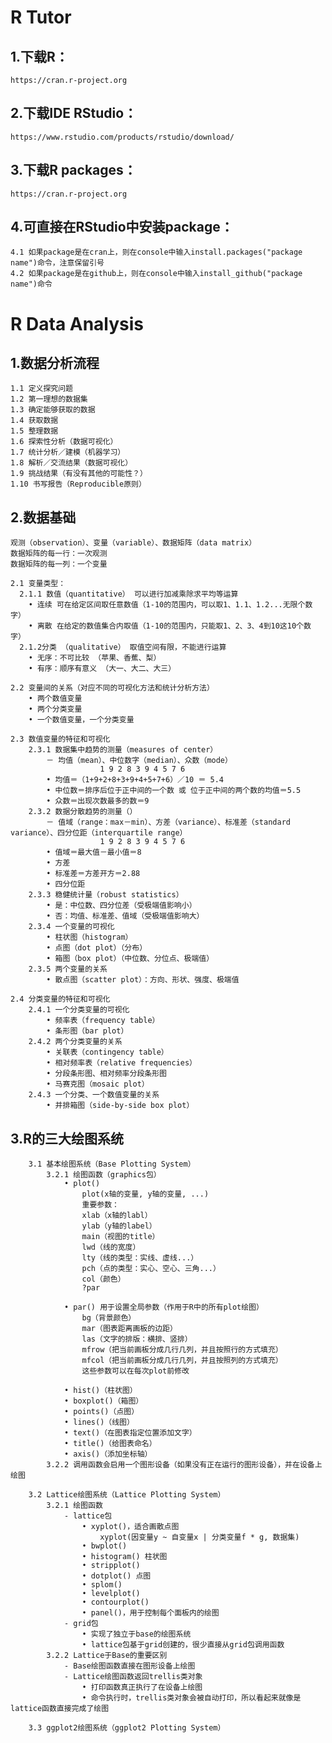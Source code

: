 # R Tutor
## 1.下载R：
    https://cran.r-project.org
## 2.下载IDE RStudio：
    https://www.rstudio.com/products/rstudio/download/
## 3.下载R packages：  
    https://cran.r-project.org
## 4.可直接在RStudio中安装package：  
    4.1 如果package是在cran上，则在console中输入install.packages("package name")命令，注意保留引号  
    4.2 如果package是在github上，则在console中输入install_github("package name")命令
  
# R Data Analysis
## 1.数据分析流程
    1.1 定义探究问题
    1.2 第一理想的数据集
    1.3 确定能够获取的数据
    1.4 获取数据
    1.5 整理数据
    1.6 探索性分析（数据可视化）
    1.7 统计分析／建模（机器学习）
    1.8 解析／交流结果（数据可视化）
    1.9 挑战结果（有没有其他的可能性？）
    1.10 书写报告（Reproducible原则）

## 2.数据基础
    观测（observation）、变量（variable）、数据矩阵（data matrix）
    数据矩阵的每一行：一次观测
    数据矩阵的每一列：一个变量
    
    2.1 变量类型：
      2.1.1 数值（quantitative） 可以进行加减乘除求平均等运算
        • 连续 可在给定区间取任意数值（1-10的范围内，可以取1、1.1、1.2...无限个数字）
        • 离散 在给定的数值集合内取值（1-10的范围内，只能取1、2、3、4到10这10个数字）
      2.1.2分类 （qualitative） 取值空间有限，不能进行运算
        • 无序：不可比较 （苹果、香蕉、梨）
        • 有序：顺序有意义 （大一、大二、大三）
        
    2.2 变量间的关系（对应不同的可视化方法和统计分析方法）
        • 两个数值变量
        • 两个分类变量
        • 一个数值变量，一个分类变量
        
    2.3 数值变量的特征和可视化
        2.3.1 数据集中趋势的测量（measures of center）
            － 均值（mean）、中位数字（median）、众数（mode）
                        1 9 2 8 3 9 4 5 7 6
            • 均值＝（1+9+2+8+3+9+4+5+7+6）／10 ＝ 5.4
            • 中位数＝排序后位于正中间的一个数 或 位于正中间的两个数的均值＝5.5
            • 众数＝出现次数最多的数＝9
        2.3.2 数据分散趋势的测量（）
            － 值域（range：max－min）、方差（variance）、标准差（standard variance）、四分位距（interquartile range）
                        1 9 2 8 3 9 4 5 7 6
            • 值域＝最大值－最小值＝8
            • 方差
            • 标准差＝方差开方＝2.88
            • 四分位距
        2.3.3 稳健统计量（robust statistics）
            • 是：中位数、四分位差（受极端值影响小）
            • 否：均值、标准差、值域（受极端值影响大）
        2.3.4 一个变量的可视化
            • 柱状图（histogram）
            • 点图（dot plot）（分布）
            • 箱图（box plot）（中位数、分位点、极端值）
        2.3.5 两个变量的关系
            • 散点图（scatter plot）：方向、形状、强度、极端值
            
    2.4 分类变量的特征和可视化
        2.4.1 一个分类变量的可视化
            • 频率表（frequency table）
            • 条形图（bar plot）
        2.4.2 两个分类变量的关系
            • 关联表（contingency table）
            • 相对频率表（relative frequencies）
            • 分段条形图、相对频率分段条形图
            • 马赛克图（mosaic plot）
        2.4.3 一个分类、一个数值变量的关系
            • 并排箱图（side-by-side box plot）

## 3.R的三大绘图系统
        3.1 基本绘图系统（Base Plotting System）
            3.2.1 绘图函数（graphics包）
                • plot()
                    plot(x轴的变量, y轴的变量, ...)
                    重要参数：
                    xlab（x轴的labl）
                    ylab（y轴的label）
                    main（视图的title）
                    lwd（线的宽度）
                    lty（线的类型：实线、虚线...）
                    pch（点的类型：实心、空心、三角...）
                    col（颜色）
                    ?par
                    
                • par() 用于设置全局参数（作用于R中的所有plot绘图）
                    bg（背景颜色）
                    mar（图表距离画板的边距）
                    las（文字的排版：横排、竖排）
                    mfrow（把当前画板分成几行几列，并且按照行的方式填充）
                    mfcol（把当前画板分成几行几列，并且按照列的方式填充）
                    这些参数可以在每次plot前修改
                    
                • hist()（柱状图）
                • boxplot()（箱图）
                • points()（点图）
                • lines()（线图）
                • text()（在图表指定位置添加文字）
                • title()（给图表命名）
                • axis()（添加坐标轴）
            3.2.2 调用函数会启用一个图形设备（如果没有正在运行的图形设备），并在设备上绘图
            
        3.2 Lattice绘图系统（Lattice Plotting System）
            3.2.1 绘图函数
                - lattice包
                    • xyplot()，适合画散点图
                        xyplot(因变量y ~ 自变量x | 分类变量f * g, 数据集)
                    • bwplot() 
                    • histogram() 柱状图
                    • stripplot()
                    • dotplot() 点图
                    • splom() 
                    • levelplot()
                    • contourplot()
                    • panel()，用于控制每个面板内的绘图
                - grid包
                    • 实现了独立于base的绘图系统
                    • lattice包基于grid创建的，很少直接从grid包调用函数
            3.2.2 Lattice于Base的重要区别
                - Base绘图函数直接在图形设备上绘图
                - Lattice绘图函数返回trellis类对象
                    • 打印函数真正执行了在设备上绘图
                    • 命令执行时，trellis类对象会被自动打印，所以看起来就像是lattice函数直接完成了绘图
        
        3.3 ggplot2绘图系统（ggplot2 Plotting System）
